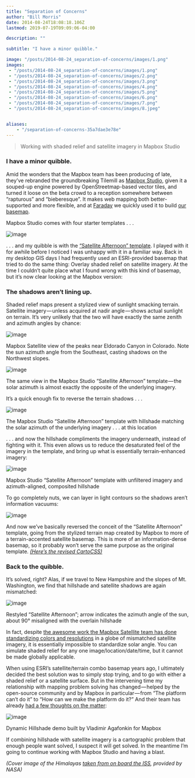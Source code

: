 ```yaml
---
title: "Separation of Concerns"
author: "Bill Morris"
date: 2014-08-24T18:08:18.106Z
lastmod: 2019-07-19T09:09:06-04:00

description: ""

subtitle: "I have a minor quibble."

image: "/posts/2014-08-24_separation-of-concerns/images/1.png" 
images:
 - "/posts/2014-08-24_separation-of-concerns/images/1.png" 
 - "/posts/2014-08-24_separation-of-concerns/images/2.png" 
 - "/posts/2014-08-24_separation-of-concerns/images/3.png" 
 - "/posts/2014-08-24_separation-of-concerns/images/4.png" 
 - "/posts/2014-08-24_separation-of-concerns/images/5.png" 
 - "/posts/2014-08-24_separation-of-concerns/images/6.png" 
 - "/posts/2014-08-24_separation-of-concerns/images/7.png" 
 - "/posts/2014-08-24_separation-of-concerns/images/8.jpeg" 


aliases:
    - "/separation-of-concerns-35a7dae3e78e"
---
```


> Working with shaded relief and satellite imagery in Mapbox Studio

### I have a minor quibble.

Amid the wonders that the Mapbox team has been producing of late, they’ve rebranded the groundbreaking Tilemill as [Mapbox Studio](https://www.mapbox.com/mapbox-studio/#darwin), given it a souped-up engine powered by OpenStreetmap-based vector tiles, and turned it loose on the beta crowd to a reception somewhere between “rapturous” and “bieberesque”. It makes web mapping both better-supported and more flexible, and at [Faraday](http://faraday.io/) we quickly used it to build [our basemap](https://api.tiles.mapbox.com/v4/faraday2.74974c94/page.html?access_token=pk.eyJ1IjoiZmFyYWRheTIiLCJhIjoiTUVHbDl5OCJ9.buFaqIdaIM3iXr1BOYKpsQ#14/42.3591/-71.0639).

Mapbox Studio comes with four starter templates . . .




![image](/posts/2014-08-24_separation-of-concerns/images/1.png)



. . . and my quibble is with the [“Satellite Afternoon” template](https://github.com/mapbox/satellite-afternoon.tm2). I played with it for awhile before I noticed I was unhappy with it in a familiar way. Back in my desktop GIS days I had frequently used an ESRI-provided basemap that tried to do the same thing: Overlay shaded relief on satellite imagery. At the time I couldn’t quite place what I found wrong with this kind of basemap, but it’s now clear looking at the Mapbox version:

### The shadows aren’t lining up.

Shaded relief maps present a stylized view of sunlight smacking terrain. Satellite imagery — unless acquired at nadir angle — shows actual sunlight on terrain. It’s very unlikely that the two will have exactly the same zenith and azimuth angles by chance:




![image](/posts/2014-08-24_separation-of-concerns/images/2.png)

Mapbox Satellite view of the peaks near Eldorado Canyon in Colorado. Note the sun azimuth angle from the Southeast, casting shadows on the Northwest slopes.





![image](/posts/2014-08-24_separation-of-concerns/images/3.png)

The same view in the Mapbox Studio “Satellite Afternoon” template — the solar azimuth is almost exactly the opposite of the underlying imagery.



It’s a quick enough fix to reverse the terrain shadows . . .




![image](/posts/2014-08-24_separation-of-concerns/images/4.png)

The Mapbox Studio “Satellite Afternoon” template with hillshade matching the solar azimuth of the underlying imagery . . . at this location



. . . and now the hillshade compliments the imagery underneath, instead of fighting with it. This even allows us to reduce the desaturated feel of the imagery in the template, and bring up what is essentially terrain-enhanced imagery:




![image](/posts/2014-08-24_separation-of-concerns/images/5.png)

Mapbox Studio “Satellite Afternoon” template with unfiltered imagery and azimuth-aligned, composited hillshade



To go completely nuts, we can layer in light contours so the shadows aren’t information vacuums:




![image](/posts/2014-08-24_separation-of-concerns/images/6.png)



And now we’ve basically reversed the conceit of the “Satellite Afternoon” template, going from the stylized terrain map created by Mapbox to more of a terrain-accented satellite basemap. This is more of an information-dense basemap, so it probably won’t serve the same purpose as the original template. [_(Here’s the revised CartoCSS)_](https://gist.github.com/wboykinm/8bd89a8b4ef0d489a4ba)

### Back to the quibble.

It’s solved, right? Alas, if we travel to New Hampshire and the slopes of Mt. Washington, we find that hillshade and satellite shadows are again mismatched:




![image](/posts/2014-08-24_separation-of-concerns/images/7.png)

Restyled “Satellite Afternoon”; arrow indicates the azimuth angle of the sun, about 90° misaligned with the overlain hillshade



In fact, despite [the awesome work the Mapbox Satellite team has done standardizing colors and resolutions](https://www.mapbox.com/blog/processing-raw-naip-into-seamless-imagery/) in a globe of mismatched satellite imagery, it is essentially impossible to standardize solar angle. You can simulate shaded relief for any one image/location/date/time, but it cannot be made globally applicable.

When using ESRI’s satellite/terrain combo basemap years ago, I ultimately decided the best solution was to simply stop trying, and to go with either a shaded relief or a satellite surface. But in the intervening time my relationship with mapping problem solving has changed — helped by the open-source community and by Mapbox in particular — from “The platform can’t do it” to “How can we make the platform do it?” And their team has already [had a few thoughts on the matter](https://www.mapbox.com/blog/dynamic-hill-shading/):




![image](/posts/2014-08-24_separation-of-concerns/images/8.jpeg)

Dynamic Hillshade demo built by Vladimir Agafonkin for Mapbox



If combining hillshade with satellite imagery is a cartographic problem that enough people want solved, I suspect it will get solved. In the meantime I’m going to continue working with Mapbox Studio and having a blast.

_(Cover image of the Himalayas_ [_taken from on board the ISS_](http://eol.jsc.nasa.gov/scripts/sseop/photo.pl?mission=ISS008&amp;roll=E&amp;frame=13304)_, provided by NASA)_
